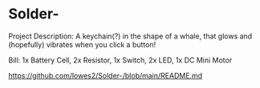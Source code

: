 # Solder-

Project Description: A keychain(?) in the shape of a whale, that glows and (hopefully) vibrates when you click a button!

Bill: 
1x Battery Cell, 
2x Resistor, 
1x Switch, 
2x LED, 
1x DC Mini Motor

https://github.com/lowes2/Solder-/blob/main/README.md


